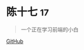 <!-- 网站图标 -->
<!-- ![logo](_media/icon.jpg) -->


# 陈十七 <small>17</small>

> 一个正在学习前端的小白

<!-- - 简单、轻便 (压缩后 ~21kB)
- 无需生成 html 文件
- 众多主题 -->

[GitHub](https://github.com/Shiqi-hulala)

<!-- 背景图片 -->
<!-- ![](_media/bg.jpg) -->

<!-- 背景色 -->
<!-- ![color](#f0f0f0) -->
